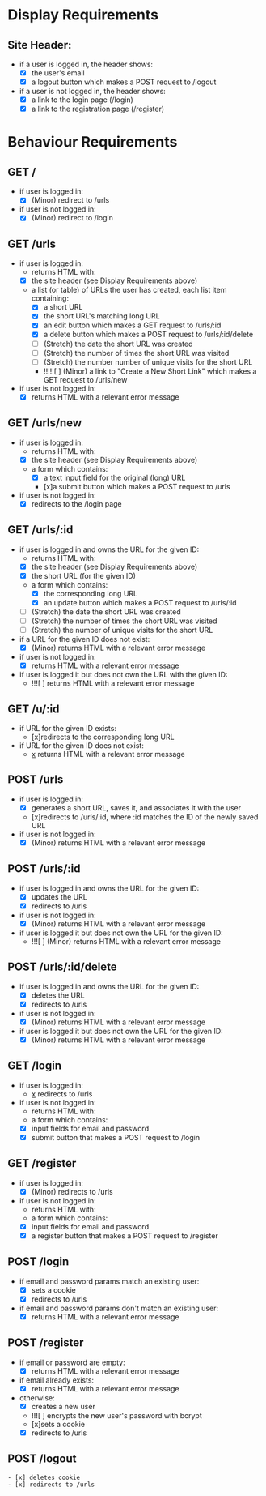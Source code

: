# Display Requirements

## Site Header:
  - if a user is logged in, the header shows:
    - [x] the user's email
    - [x] a logout button which makes a POST request to /logout

  - if a user is not logged in, the header shows:
    - [x] a link to the login page (/login)
    - [x] a link to the registration page (/register)

# Behaviour Requirements

## GET /
  - if user is logged in:
    - [x] (Minor) redirect to /urls
  - if user is not logged in:
    - [x] (Minor) redirect to /login

## GET /urls

  - if user is logged in:
    - returns HTML with:
    - [x] the site header (see Display Requirements above)
    - a list (or table) of URLs the user has created, each list item containing:
      - [x] a short URL
      - [x] the short URL's matching long URL
      - [x] an edit button which makes a GET request to /urls/:id
      - [x] a delete button which makes a POST request to /urls/:id/delete
      - [ ] (Stretch) the date the short URL was created
      - [ ] (Stretch) the number of times the short URL was visited
      - [ ] (Stretch) the number number of unique visits for the short URL
      - !!!!![ ] (Minor) a link to "Create a New Short Link" which makes a GET request to /urls/new
  - if user is not logged in:
    - [x] returns HTML with a relevant error message

## GET /urls/new

  - if user is logged in:
    - returns HTML with:
    - [x] the site header (see Display Requirements above)
    - a form which contains:
      - [x] a text input field for the original (long) URL
      - [x]a submit button which makes a POST request to /urls
  - if user is not logged in:
    - [x] redirects to the /login page

## GET /urls/:id

  - if user is logged in and owns the URL for the given ID:
    - returns HTML with:
    - [x] the site header (see Display Requirements above)
    - [x] the short URL (for the given ID)
    - a form which contains:
      - [x] the corresponding long URL
      - [x] an update button which makes a POST request to /urls/:id
    - [ ] (Stretch) the date the short URL was created
    - [ ] (Stretch) the number of times the short URL was visited
    - [ ] (Stretch) the number of unique visits for the short URL
  - if a URL for the given ID does not exist:
    - [x] (Minor) returns HTML with a relevant error message
  - if user is not logged in:
    - [x] returns HTML with a relevant error message
  - if user is logged it but does not own the URL with the given ID:
    - !!![ ] returns HTML with a relevant error message

## GET /u/:id

  - if URL for the given ID exists:
    - [x]redirects to the corresponding long URL
  - if URL for the given ID does not exist:
    - [x](Minor) returns HTML with a relevant error message


## POST /urls

  - if user is logged in:
    - [x] generates a short URL, saves it, and associates it with the user
    - [x]redirects to /urls/:id, where :id matches the ID of the newly saved URL
  - if user is not logged in:
    - [x] (Minor) returns HTML with a relevant error message

## POST /urls/:id

  - if user is logged in and owns the URL for the given ID:
    - [x] updates the URL
    - [x] redirects to /urls
  - if user is not logged in:
    - [x] (Minor) returns HTML with a relevant error message
  - if user is logged it but does not own the URL for the given ID:
    - !!![ ] (Minor) returns HTML with a relevant error message

## POST /urls/:id/delete

  - if user is logged in and owns the URL for the given ID:
    - [x] deletes the URL
    - [x] redirects to /urls
  - if user is not logged in:
    - [x] (Minor) returns HTML with a relevant error message
  - if user is logged it but does not own the URL for the given ID:
    - [x] (Minor) returns HTML with a relevant error message

## GET /login

  - if user is logged in:
    - [x](Minor) redirects to /urls
  - if user is not logged in:
    - returns HTML with:
    - a form which contains:
    - [x] input fields for email and password
    - [x] submit button that makes a POST request to /login

## GET /register

  - if user is logged in:
    - [x] (Minor) redirects to /urls
  - if user is not logged in:
    - returns HTML with:
    - a form which contains:
    - [x] input fields for email and password
    - [x] a register button that makes a POST request to /register

## POST /login

  - if email and password params match an existing user:
    - [x] sets a cookie
    - [x] redirects to /urls
  - if email and password params don't match an existing user:
    - [x] returns HTML with a relevant error message

## POST /register

  - if email or password are empty:
    - [x] returns HTML with a relevant error message
  - if email already exists:
    - [x] returns HTML with a relevant error message
  - otherwise:
    - [x] creates a new user
    - !!![ ] encrypts the new user's password with bcrypt
    - [x]sets a cookie
    - [x] redirects to /urls

## POST /logout

    - [x] deletes cookie
    - [x] redirects to /urls
